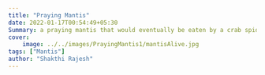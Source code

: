 ```yaml
---
title: "Praying Mantis"
date: 2022-01-17T00:54:49+05:30
Summary: a praying mantis that would eventually be eaten by a crab spider as seen above...
cover:
    image: ../../images/PrayingMantis1/mantisAlive.jpg
tags: ["Mantis"]
author: "Shakthi Rajesh"
---
```

